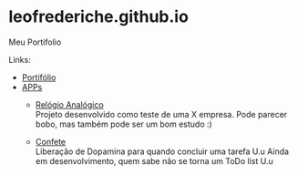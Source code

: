 # leofrederiche.github.io
Meu Portifolio

Links:

* [Portifólio](https://leofrederiche.github.io/)
* [APPs](https://leofrederiche.github.io/apps/index.html)
  * [Relógio Analógico](https://leofrederiche.github.io/apps/clock/index.html) <br>
    Projeto desenvolvido como teste de uma X empresa. Pode parecer bobo, mas também pode ser um bom estudo :)
    
  * [Confete](https://leofrederiche.github.io/apps/clock/index.html) <br>
    Liberação de Dopamina para quando concluir uma tarefa U.u Ainda em desenvolvimento, quem sabe não se torna um ToDo list U.u
